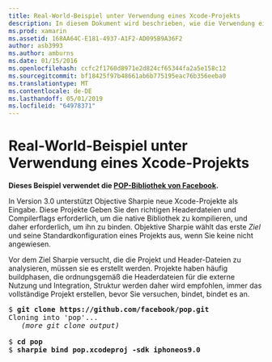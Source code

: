 ```yaml
---
title: Real-World-Beispiel unter Verwendung eines Xcode-Projekts
description: In diesem Dokument wird beschrieben, wie die Verwendung ein Xcode-Projekts als eine direkte Eingabe, Ziel-Sharpie, vereinfacht den Prozess der Erstellung C# -Bindungen mit Objective-C-Code.
ms.prod: xamarin
ms.assetid: 168AA64C-E181-4937-A1F2-AD095B9A36F2
author: asb3993
ms.author: amburns
ms.date: 01/15/2016
ms.openlocfilehash: ccfc2f1760d8971e2d824cf65344fa2a5e158c12
ms.sourcegitcommit: bf18425f97b48661ab6b775195eac76b356eeba0
ms.translationtype: MT
ms.contentlocale: de-DE
ms.lasthandoff: 05/01/2019
ms.locfileid: "64978371"
---
```

# <a name="real-world-example-using-an-xcode-project"></a>Real-World-Beispiel unter Verwendung eines Xcode-Projekts

**Dieses Beispiel verwendet die [POP-Bibliothek von Facebook](https://github.com/facebook/pop).**

In Version 3.0 unterstützt Objective Sharpie neue Xcode-Projekte als Eingabe. Diese Projekte Geben Sie den richtigen Headerdateien und Compilerflags erforderlich, um die native Bibliothek zu kompilieren, und daher erforderlich, um ihn zu binden. Objektive Sharpie wählt das erste _Ziel_ und seine Standardkonfiguration eines Projekts aus, wenn Sie keine nicht angewiesen.

Vor dem Ziel Sharpie versucht, die die Projekt und Header-Dateien zu analysieren, müssen sie es erstellt werden. Projekte haben häufig buildphasen, die ordnungsgemäß die Headerdateien für die externe Nutzung und Integration, Struktur werden daher wird empfohlen, immer das vollständige Projekt erstellen, bevor Sie versuchen, bindet, bindet es an.

<pre>$ <b>git clone https://github.com/facebook/pop.git</b>
Cloning into 'pop'...
   <em>(more git clone output)</em>

$ <b>cd pop</b>
$ <b>sharpie bind pop.xcodeproj -sdk iphoneos9.0</b></pre>

